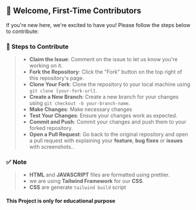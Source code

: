 ## 👋 Welcome, First-Time Contributors

If you're new here, we're excited to have you! Please follow the steps below to contribute:

### 📘 Steps to Contribute

> - **Claim the Issue**: Comment on the issue to let us know you're working on it.
> - **Fork the Repository**: Click the "Fork" button on the top right of this repository's page.
> - **Clone Your Fork**: Clone the repository to your local machine using `git clone [your-fork-url]`.
> - **Create a New Branch**: Create a new branch for your changes using `git checkout -b your-branch-name`.
> - **Make Changes**: Make necessary changes
> - **Test Your Changes**: Ensure your changes work as expected.
> - **Commit and Push**: Commit your changes and push them to your forked repository.
> - **Open a Pull Request**: Go back to the original repository and open a pull request with explaining your **feature**, **bug fixes** or **issues** with screenshots..

### ✅ Note

> - **HTML** and **JAVASCRIPT** files are formatted using prettier.
> - we are using **Tailwind Framework** for our **CSS**.
> - **CSS** are generate `tailwind build` script

#### This Project is only for educational purpose
